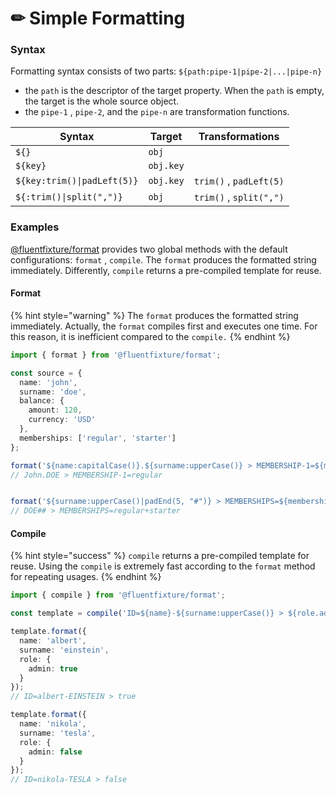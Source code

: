 # ✏ Simple Formatting

### Syntax

Formatting syntax consists of two parts: `${path:pipe-1|pipe-2|...|pipe-n}`

* the `path` is the descriptor of the target property. When the `path` is empty, the target is the whole source object.
* the `pipe-1` , `pipe-2`, and the `pipe-n` are transformation functions.

| Syntax                      | Target    | Transformations         |
| --------------------------- | --------- | ----------------------- |
| `${}`                       | `obj`     |                         |
| `${key}`                    | `obj.key` |                         |
| `${key:trim()\|padLeft(5)}` | `obj.key` | `trim()` , `padLeft(5)` |
| `${:trim()\|split(",")}`    | `obj`     | `trim()` , `split(",")` |

### Examples

[@fluentfixture/format](./) provides two global methods with the default configurations: `format` , `compile`. The `format` produces the formatted string immediately. Differently, `compile` returns a pre-compiled template for reuse.

#### Format

{% hint style="warning" %}
The `format` produces the formatted string immediately. Actually, the `format` compiles first and executes one time. For this reason, it is inefficient compared to the `compile.`
{% endhint %}

```typescript
import { format } from '@fluentfixture/format';

const source = {
  name: 'john',
  surname: 'doe',
  balance: {
    amount: 120,
    currency: 'USD'
  },
  memberships: ['regular', 'starter']
};

format('${name:capitalCase()}.${surname:upperCase()} > MEMBERSHIP-1=${memberships.0}', source);
// John.DOE > MEMBERSHIP-1=regular


format('${surname:upperCase()|padEnd(5, "#")} > MEMBERSHIPS=${memberships:join("+")}', source);
// DOE## > MEMBERSHIPS=regular+starter
```

#### Compile

{% hint style="success" %}
`compile` returns a pre-compiled template for reuse. Using the `compile` is extremely fast according to the `format` method for repeating usages.
{% endhint %}

```typescript
import { compile } from '@fluentfixture/format';

const template = compile('ID=${name}-${surname:upperCase()} > ${role.admin}');

template.format({
  name: 'albert',
  surname: 'einstein',
  role: {
    admin: true
  }
});
// ID=albert-EINSTEIN > true

template.format({
  name: 'nikola',
  surname: 'tesla',
  role: {
    admin: false
  }
});
// ID=nikola-TESLA > false
```
